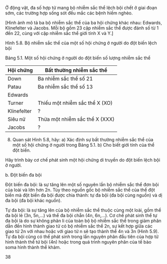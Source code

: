 Ở động vật, đa số hợp tử mang bộ nhiễm sắc thể lệch bội chết ở giai đoạn sớm, các trường hợp sống sót đều mắc các bệnh hiếm nghèo.

[Hình ảnh mô tả ba bộ nhiễm sắc thể của ba hội chứng khác nhau: Edwards, Klinefelter và Jacobs. Mỗi bộ gồm 23 cặp nhiễm sắc thể được đánh số từ 1 đến 22, cùng với cặp nhiễm sắc thể giới tính X và Y.]

Hình 5.8. Bộ nhiễm sắc thể của một số hội chứng ở người do đột biến lệch bội

Bảng 5.1. Một số hội chứng ở người do đột biến số lượng nhiễm sắc thể

Hội chứng | Bất thường nhiễm sắc thể
--- | ---
Down | Ba nhiễm sắc thể số 21
Patau | Ba nhiễm sắc thể số 13
Edwards | 
Turner | Thiếu một nhiễm sắc thể X (XO)
Klinefelter | ?
Siêu nữ | Thừa một nhiễm sắc thể X (XXX)
Jacobs | ?

8. Quan sát Hình 5.8, hãy:
a) Xác định sự bất thường nhiễm sắc thể của một số hội chứng ở người trong Bảng 5.1.
b) Cho biết giới tính của thể đột biến.

Hãy trình bày cơ chế phát sinh một hội chứng di truyền do đột biến lệch bội ở người.

b. Đột biến đa bội

Đột biến đa bội: là sự tăng lên một số nguyên lần bộ nhiễm sắc thể đơn bội của loài và lớn hơn 2n. Tùy theo nguồn gốc bộ nhiễm sắc thể của thể đột biến mà đột biến đa bội được chia thành: tự đa bội (đa bội cùng nguồn) và dị đa bội (đa bội khác nguồn).

Tự đa bội: là sự tăng lên của bộ nhiễm sắc thể thuộc cùng một loài, gồm thể đa bội lẻ (3n, 5n,...) và thể đa bội chẵn (4n, 6n,...). Cơ chế phát sinh thể tự đa bội là do sự không phân li của toàn bộ bộ nhiễm sắc thể trong giảm phân dẫn đến hình thành giao tử có bộ nhiễm sắc thể 2n, sự kết hợp giữa các giao tử 2n với nhau hoặc với giao tử n sẽ tạo thành thể 4n và 3n (Hình 5.9). Tự đa bội cũng có thể phát sinh trong lần nguyên phân đầu tiên của hợp tử hình thành thể tứ bội (4n) hoặc trong quá trình nguyên phân của tế bào soma hình thành thể khảm.

38